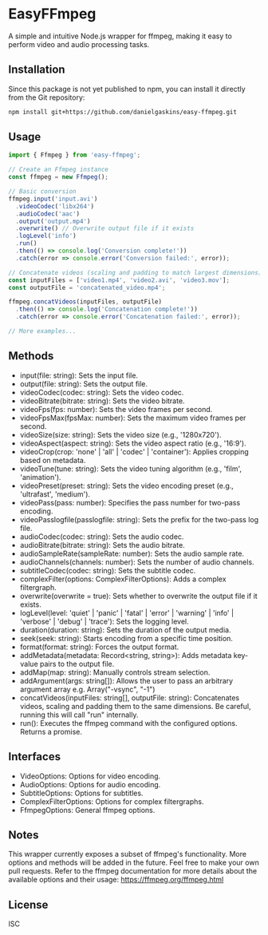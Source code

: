 # EasyFFmpeg

A simple and intuitive Node.js wrapper for ffmpeg, making it easy to perform video and audio processing tasks.

## Installation

Since this package is not yet published to npm, you can install it directly from the Git repository:

```bash
npm install git+https://github.com/danielgaskins/easy-ffmpeg.git
```

## Usage
```typescript
import { Ffmpeg } from 'easy-ffmpeg';

// Create an Ffmpeg instance
const ffmpeg = new Ffmpeg();

// Basic conversion
ffmpeg.input('input.avi')
  .videoCodec('libx264')
  .audioCodec('aac')
  .output('output.mp4')
  .overwrite() // Overwrite output file if it exists
  .logLevel('info')
  .run()
  .then(() => console.log('Conversion complete!'))
  .catch(error => console.error('Conversion failed:', error));

// Concatenate videos (scaling and padding to match largest dimensions)
const inputFiles = ['video1.mp4', 'video2.avi', 'video3.mov'];
const outputFile = 'concatenated_video.mp4';

ffmpeg.concatVideos(inputFiles, outputFile)
  .then(() => console.log('Concatenation complete!'))
  .catch(error => console.error('Concatenation failed:', error));

// More examples...
```

## Methods
- input(file: string): Sets the input file.
- output(file: string): Sets the output file.
- videoCodec(codec: string): Sets the video codec.
- videoBitrate(bitrate: string): Sets the video bitrate.
- videoFps(fps: number): Sets the video frames per second.
- videoFpsMax(fpsMax: number): Sets the maximum video frames per second.
- videoSize(size: string): Sets the video size (e.g., '1280x720').
- videoAspect(aspect: string): Sets the video aspect ratio (e.g., '16:9').
- videoCrop(crop: 'none' | 'all' | 'codec' | 'container'): Applies cropping based on metadata.
- videoTune(tune: string): Sets the video tuning algorithm (e.g., 'film', 'animation').
- videoPreset(preset: string): Sets the video encoding preset (e.g., 'ultrafast', 'medium').
- videoPass(pass: number): Specifies the pass number for two-pass encoding.
- videoPasslogfile(passlogfile: string): Sets the prefix for the two-pass log file.
- audioCodec(codec: string): Sets the audio codec.
- audioBitrate(bitrate: string): Sets the audio bitrate.
- audioSampleRate(sampleRate: number): Sets the audio sample rate.
- audioChannels(channels: number): Sets the number of audio channels.
- subtitleCodec(codec: string): Sets the subtitle codec.
- complexFilter(options: ComplexFilterOptions): Adds a complex filtergraph.
- overwrite(overwrite = true): Sets whether to overwrite the output file if it exists.
- logLevel(level: 'quiet' | 'panic' | 'fatal' | 'error' | 'warning' | 'info' | 'verbose' | 'debug' | 'trace'): Sets the logging level.
- duration(duration: string): Sets the duration of the output media.
- seek(seek: string): Starts encoding from a specific time position.
- format(format: string): Forces the output format.
- addMetadata(metadata: Record<string, string>): Adds metadata key-value pairs to the output file.
- addMap(map: string): Manually controls stream selection.
- addArgument(args: string[]): Allows the user to pass an arbitrary argument array e.g. Array("-vsync", "-1")
- concatVideos(inputFiles: string[], outputFile: string): Concatenates videos, scaling and padding them to the same dimensions. Be careful, running this will call "run" internally. 
- run(): Executes the ffmpeg command with the configured options. Returns a promise.

## Interfaces
- VideoOptions: Options for video encoding.
- AudioOptions: Options for audio encoding.
- SubtitleOptions: Options for subtitles.
- ComplexFilterOptions: Options for complex filtergraphs.
- FfmpegOptions: General ffmpeg options.

## Notes
This wrapper currently exposes a subset of ffmpeg's functionality. More options and methods will be added in the future. Feel free to make your own pull requests.
Refer to the ffmpeg documentation for more details about the available options and their usage: https://ffmpeg.org/ffmpeg.html

## License
ISC
